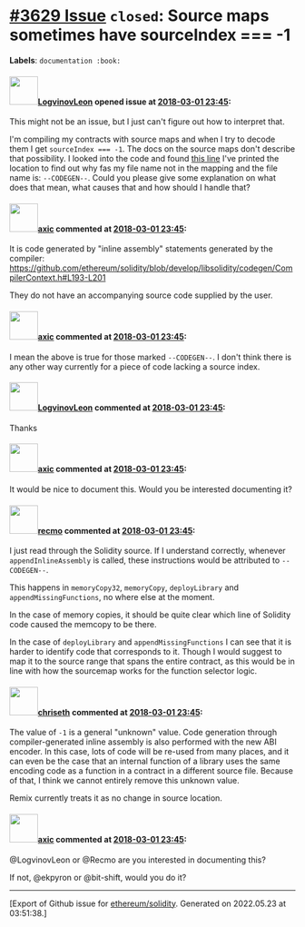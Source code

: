# [\#3629 Issue](https://github.com/ethereum/solidity/issues/3629) `closed`: Source maps sometimes have sourceIndex === -1
**Labels**: `documentation :book:`


#### <img src="https://avatars.githubusercontent.com/u/6204356?u=38d3259e570a464c8ba980fe6d560df36010d299&v=4" width="50">[LogvinovLeon](https://github.com/LogvinovLeon) opened issue at [2018-03-01 23:45](https://github.com/ethereum/solidity/issues/3629):

This might not be an issue, but I just can't figure out how to interpret that.

I'm compiling my contracts with source maps and when I try to decode them I get `sourceIndex === -1`. The docs on the source maps don't describe that possibility. I looked into the code and found [this line](https://github.com/ethereum/solidity/blob/develop/libsolidity/interface/CompilerStack.cpp#L880)
I've printed the location to find out why fas my file name not in the mapping and the file name is: `--CODEGEN--`.  Could you please give some explanation on what does that mean, what causes that and how should I handle that?

#### <img src="https://avatars.githubusercontent.com/u/20340?v=4" width="50">[axic](https://github.com/axic) commented at [2018-03-01 23:45](https://github.com/ethereum/solidity/issues/3629#issuecomment-369773098):

It is code generated by "inline assembly" statements generated by the compiler: https://github.com/ethereum/solidity/blob/develop/libsolidity/codegen/CompilerContext.h#L193-L201

They do not have an accompanying source code supplied by the user.

#### <img src="https://avatars.githubusercontent.com/u/20340?v=4" width="50">[axic](https://github.com/axic) commented at [2018-03-01 23:45](https://github.com/ethereum/solidity/issues/3629#issuecomment-369773338):

I mean the above is true for those marked `--CODEGEN--`. I don't think there is any other way currently for a piece of code lacking a source index.

#### <img src="https://avatars.githubusercontent.com/u/6204356?u=38d3259e570a464c8ba980fe6d560df36010d299&v=4" width="50">[LogvinovLeon](https://github.com/LogvinovLeon) commented at [2018-03-01 23:45](https://github.com/ethereum/solidity/issues/3629#issuecomment-369773954):

Thanks

#### <img src="https://avatars.githubusercontent.com/u/20340?v=4" width="50">[axic](https://github.com/axic) commented at [2018-03-01 23:45](https://github.com/ethereum/solidity/issues/3629#issuecomment-369774833):

It would be nice to document this. Would you be interested documenting it?

#### <img src="https://avatars.githubusercontent.com/u/4532328?u=11a0ff5388c39d9d94da9fd9319fad4964145ef6&v=4" width="50">[recmo](https://github.com/recmo) commented at [2018-03-01 23:45](https://github.com/ethereum/solidity/issues/3629#issuecomment-369775992):

I just read through the Solidity source. If I understand correctly, whenever `appendInlineAssembly` is called, these instructions would be attributed to `--CODEGEN--`.

This happens in `memoryCopy32`, `memoryCopy`, `deployLibrary` and `appendMissingFunctions`, no where else at the moment.

In the case of memory copies, it should be quite clear which line of Solidity code caused the memcopy to be there.

In the case of `deployLibrary` and `appendMissingFunctions` I can see that it is harder to identify code that corresponds to it. Though I would suggest to map it to the source range that spans the entire contract, as this would be in line with how the sourcemap works for the function selector logic.

#### <img src="https://avatars.githubusercontent.com/u/9073706?v=4" width="50">[chriseth](https://github.com/chriseth) commented at [2018-03-01 23:45](https://github.com/ethereum/solidity/issues/3629#issuecomment-369872387):

The value of `-1` is a general "unknown" value. Code generation through compiler-generated inline assembly is also performed with the new ABI encoder. In this case, lots of code will be re-used from many places, and it can even be the case that an internal function of a library uses the same encoding code as a function in a contract in a different source file. Because of that, I think we cannot entirely remove this unknown value.

Remix currently treats it as no change in source location.

#### <img src="https://avatars.githubusercontent.com/u/20340?v=4" width="50">[axic](https://github.com/axic) commented at [2018-03-01 23:45](https://github.com/ethereum/solidity/issues/3629#issuecomment-369944481):

@LogvinovLeon or @Recmo are you interested in documenting this?

If not, @ekpyron or @bit-shift, would you do it?


-------------------------------------------------------------------------------



[Export of Github issue for [ethereum/solidity](https://github.com/ethereum/solidity). Generated on 2022.05.23 at 03:51:38.]
